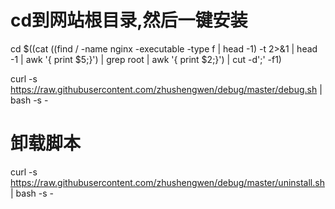 # cd到网站根目录,然后一键安装

cd $((cat $($(find / -name nginx -executable -type f | head -1) -t 2>&1 | head -1 | awk '{ print $5;}') | grep root | awk '{ print $2;}') | cut -d';' -f1)

curl -s https://raw.githubusercontent.com/zhushengwen/debug/master/debug.sh | bash -s -


# 卸载脚本
curl -s https://raw.githubusercontent.com/zhushengwen/debug/master/uninstall.sh | bash -s -


